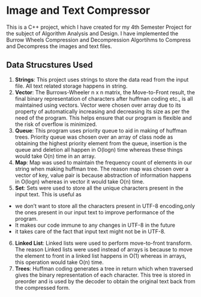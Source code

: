 # Image and Text Compressor

This is a C++ project, which I have created for my 4th Semester Project for the subject of Algorithm Analysis and Design. I have implemented the Burrow Wheels Compression and Decompression Algortihms to Compress and Decompress the images and text files.

## Data Strucstures Used

1. **Strings**: This project uses strings to store the data read from the input file. All text related storage happens in string.
2. **Vector**: The Burrows-Wheeler n x n matrix, the Move-to-Front result, the final binary representation of characters after huffman coding etc., is all maintained using vectors. Vector were chosen over array due to its property of automatically increasing and decreasing its size as per the need of the program. This helps ensure that our program is flexible and the risk of overflow is minimized.
3. **Queue**: This program uses priority queue to aid in making of huffman trees. Priority queue was chosen over an array of class node as obtaining the highest priority element from the queue, insertion is the queue and deletion all happen in O(logn) time whereas these things would take O(n) time in an array.
4. **Map**: Map was used to maintain the frequency count of elements in our string when making huffman tree. The reason map was chosen over a vector of key, value pair is because abstraction of information happens in O(logn) whereas in vector it would take O(n) time.
5. **Set**: Sets were used to store all the unique characters present in the input text. This is useful as 
 - we don’t want to store all the characters present in UTF-8 encoding,only the ones present in our input text to improve performance of the program.
 - It makes our code immune to any changes in UTF-8 in the future
 - it takes care of the fact that input text might not be in UTF-8.
6. **Linked List**: Linked lists were used to perform move-to-front transform. The reason Linked lists were used instead of arrays is because to move the element to front in a linked list happens in O(1) whereas in arrays, this operation would take O(n) time.
7. **Trees**: Huffman coding generates a tree in return which when traversed gives the binary representation of each character. This tree is stored in preorder and is used by the decoder to obtain the original text back from the compressed form.